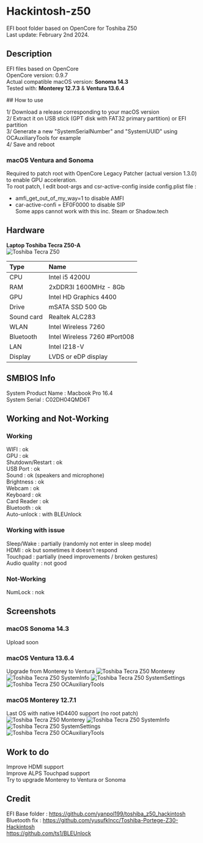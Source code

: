 # Hackintosh-z50

EFI boot folder based on OpenCore for Toshiba Z50  
Last update: February 2nd 2024. 

## Description

EFI files based on OpenCore  
OpenCore version: 0.9.7  
Actual compatible macOS version: __Sonoma 14.3__  
Tested with: __Monterey 12.7.3__ & __Ventura 13.6.4__  

## How to use

1/ Download a release corresponding to your macOS version  
2/ Extract it on USB stick (GPT disk with FAT32 primary partition) or EFI partition  
3/ Generate a new "SystemSerialNumber" and "SystemUUID" using OCAuxiliaryTools for example  
4/ Save and reboot  

### macOS Ventura and Sonoma

Required to patch root with OpenCore Legacy Patcher (actual version 1.3.0)  to enable GPU acceleration.  
To root patch, I edit boot-args and csr-active-config inside config.plist file :  
- amfi_get_out_of_my_way=1 to disable AMFI  
- car-active-confi = EF0F0000 to disable SIP  
Some apps cannot work with this inc. Steam or Shadow.tech  

## Hardware

__Laptop Toshiba Tecra Z50-A__  
![Toshiba Tecra Z50](/Assets/TecraZ50.jpeg "Toshiba Tecra Z50")


| Type	| Name                   |
|:------|:-----------------------|
| CPU	| Intel i5 4200U	 |
| RAM	| 2xDDR3l 1600MHz - 8Gb  |
| GPU	| Intel HD Graphics 4400 |
| Drive	| mSATA SSD 500 Gb	 |
| Sound	card	| Realtek ALC283	 |
| WLAN	| Intel Wireless 7260 	 |
| Bluetooth | Intel Wireless 7260 #Port008 |
| LAN	| Intel I218-V 		 |
| Display | LVDS or eDP display |

## SMBIOS Info

System Product Name : Macbook Pro 16.4  
System Serial : C02DH04QMD6T  

## Working and Not-Working

### Working
WIFI : ok  
GPU : ok   
Shutdown/Restart : ok  
USB Port : ok  
Sound : ok (speakers and microphone)  
Brightness : ok  
Webcam : ok  
Keyboard : ok  
Card Reader : ok  
Bluetooth : ok  
Auto-unlock : with BLEUnlock

### Working with issue

Sleep/Wake : partially (randomly not enter in sleep mode)  
HDMI : ok but sometimes it doesn't respond  
Touchpad : partially (need improvements / broken gestures)    
Audio quality : not good

### Not-Working
 
NumLock : nok  

## Screenshots

### macOS Sonoma 14.3  
Upload soon  

### macOS Ventura 13.6.4  
Upgrade from Monterey to Ventura
![Toshiba Tecra Z50 Monterey](/Assets/Ventura.png "Toshiba Tecra Z50")
![Toshiba Tecra Z50 SystemInfo](/Assets/Ventura-SystemInfo.png "Toshiba Tecra Z50")
![Toshiba Tecra Z50 SystemSettings](/Assets/Ventura-SystemSettings.png "Toshiba Tecra Z50")
![Toshiba Tecra Z50 OCAuxiliaryTools](/Assets/Ventura-Launchpad.png "Toshiba Tecra Z50")
  

### macOS Monterey 12.7.1  
Last OS with native HD4400 support (no root patch)  
![Toshiba Tecra Z50 Monterey](/Assets/Monterey.png "Toshiba Tecra Z50")
![Toshiba Tecra Z50 SystemInfo](/Assets/SystemInfo.png "Toshiba Tecra Z50")
![Toshiba Tecra Z50 SystemSettings](/Assets/SystemSettings.png "Toshiba Tecra Z50")
![Toshiba Tecra Z50 OCAuxiliaryTools](/Assets/OCAuxiliaryTools.png "Toshiba Tecra Z50")

## Work to do

Improve HDMI support  
Improve ALPS Touchpad support  
Try to upgrade Monterey to Ventura or Sonoma  

## Credit

EFI Base folder : https://github.com/yanpol199/toshiba_z50_hackintosh  
Bluetooth fix : https://github.com/yusufklncc/Toshiba-Portege-Z30-Hackintosh  
https://github.com/ts1/BLEUnlock  
